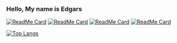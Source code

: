 ### Hello, My name is Edgars

[![ReadMe Card](https://github-readme-stats.vercel.app/api/pin/?username=Volsund&repo=BinderisLaravel&theme=gruvbox)](https://github.com/Volsund/BinderisLaravel)
[![ReadMe Card](https://github-readme-stats.vercel.app/api/pin/?username=Volsund&repo=EventSelectorVue&theme=gruvbox)](https://github.com/Volsund/EventSelectorVue)
[![ReadMe Card](https://github-readme-stats.vercel.app/api/pin/?username=Volsund&repo=DocThumbnails&theme=gruvbox)](https://github.com/Volsund/DocThumbnails)
[![ReadMe Card](https://github-readme-stats.vercel.app/api/pin/?username=Volsund&repo=CSVParser&theme=gruvbox)](https://github.com/Volsund/CSVParser)






[![Top Langs](https://github-readme-stats.vercel.app/api/top-langs/?username=Volsund&layout=compact&hide=java&theme=great-gatsby)](https://github.com/Volsund/github-readme-stats)



